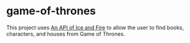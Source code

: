 # game-of-thrones

This project uses [An API of Ice and Fire](https://anapioficeandfire.com/) to allow the user to find books, characters, and houses from Game of Thrones. 

